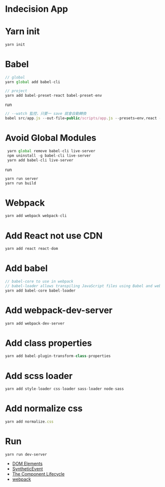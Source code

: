 # Indecision App

# Yarn init

```js
yarn init
```

# Babel

```js
// global
yarn global add babel-cli

// project
yarn add babel-preset-react babel-preset-env
```

run

```js
// --watch 監控，只要一 save 就會自動轉換
babel src/app.js --out-file=public/scripts/app.js --presets=env,react --watch
```

# Avoid Global Modules

```js
 yarn global remove babel-cli live-server
 npm uninstall -g babel-cli live-server
 yarn add babel-cli live-server
```

run

```js
yarn run server
yarn run build
```

# Webpack

```js
yarn add webpack webpack-cli
```

# Add React not use CDN

```js
yarn add react react-dom
```

# Add babel

```js
// babel-core to use in webpack
// babel-loader allows transpiling JavaScript files using Babel and webpack.
yarn add babel-core babel-loader
```

# Add webpack-dev-server

```js
yarn add webpack-dev-server

```

# Add class properties

```js
yarn add babel-plugin-transform-class-properties
```

# Add scss loader

```js
yarn add style-loader css-loader sass-loader node-sass
```

# Add normalize css

```js
yarn add normalize.css
```

# Run

```
yarn run dev-server
```

- [DOM Elements](https://reactjs.org/docs/dom-elements.html)
- [SyntheticEvent](https://reactjs.org/docs/events.html)
- [The Component Lifecycle](https://reactjs.org/docs/react-component.html#the-component-lifecycle)
- [webpack](https://webpack.js.org/)
